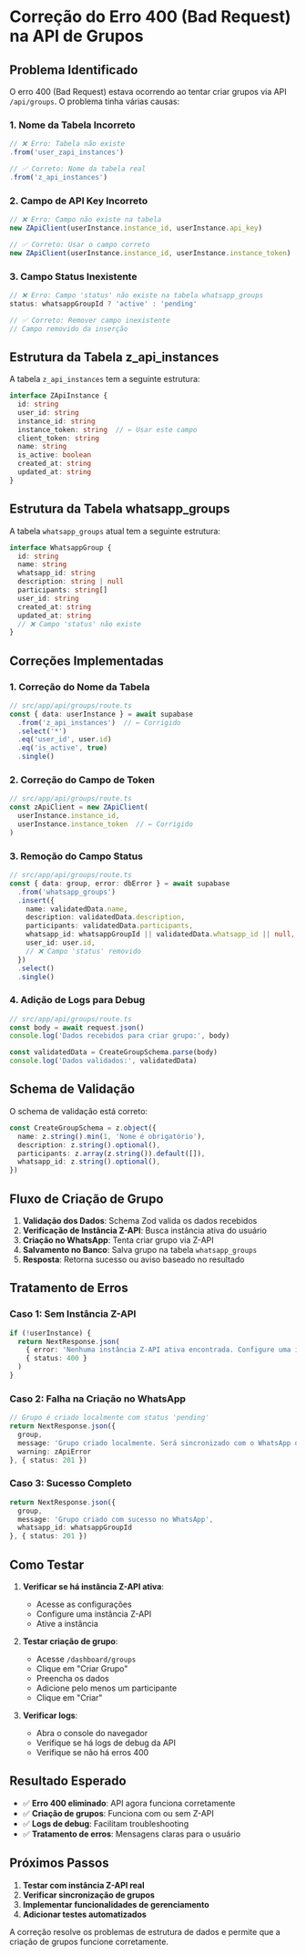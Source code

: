 # Correção do Erro 400 (Bad Request) na API de Grupos

## Problema Identificado

O erro 400 (Bad Request) estava ocorrendo ao tentar criar grupos via API `/api/groups`. O problema tinha várias causas:

### 1. **Nome da Tabela Incorreto**
```typescript
// ❌ Erro: Tabela não existe
.from('user_zapi_instances')

// ✅ Correto: Nome da tabela real
.from('z_api_instances')
```

### 2. **Campo de API Key Incorreto**
```typescript
// ❌ Erro: Campo não existe na tabela
new ZApiClient(userInstance.instance_id, userInstance.api_key)

// ✅ Correto: Usar o campo correto
new ZApiClient(userInstance.instance_id, userInstance.instance_token)
```

### 3. **Campo Status Inexistente**
```typescript
// ❌ Erro: Campo 'status' não existe na tabela whatsapp_groups
status: whatsappGroupId ? 'active' : 'pending'

// ✅ Correto: Remover campo inexistente
// Campo removido da inserção
```

## Estrutura da Tabela z_api_instances

A tabela `z_api_instances` tem a seguinte estrutura:

```typescript
interface ZApiInstance {
  id: string
  user_id: string
  instance_id: string
  instance_token: string  // ← Usar este campo
  client_token: string
  name: string
  is_active: boolean
  created_at: string
  updated_at: string
}
```

## Estrutura da Tabela whatsapp_groups

A tabela `whatsapp_groups` atual tem a seguinte estrutura:

```typescript
interface WhatsappGroup {
  id: string
  name: string
  whatsapp_id: string
  description: string | null
  participants: string[]
  user_id: string
  created_at: string
  updated_at: string
  // ❌ Campo 'status' não existe
}
```

## Correções Implementadas

### 1. **Correção do Nome da Tabela**
```typescript
// src/app/api/groups/route.ts
const { data: userInstance } = await supabase
  .from('z_api_instances')  // ← Corrigido
  .select('*')
  .eq('user_id', user.id)
  .eq('is_active', true)
  .single()
```

### 2. **Correção do Campo de Token**
```typescript
// src/app/api/groups/route.ts
const zApiClient = new ZApiClient(
  userInstance.instance_id, 
  userInstance.instance_token  // ← Corrigido
)
```

### 3. **Remoção do Campo Status**
```typescript
// src/app/api/groups/route.ts
const { data: group, error: dbError } = await supabase
  .from('whatsapp_groups')
  .insert({
    name: validatedData.name,
    description: validatedData.description,
    participants: validatedData.participants,
    whatsapp_id: whatsappGroupId || validatedData.whatsapp_id || null,
    user_id: user.id,
    // ❌ Campo 'status' removido
  })
  .select()
  .single()
```

### 4. **Adição de Logs para Debug**
```typescript
// src/app/api/groups/route.ts
const body = await request.json()
console.log('Dados recebidos para criar grupo:', body)

const validatedData = CreateGroupSchema.parse(body)
console.log('Dados validados:', validatedData)
```

## Schema de Validação

O schema de validação está correto:

```typescript
const CreateGroupSchema = z.object({
  name: z.string().min(1, 'Nome é obrigatório'),
  description: z.string().optional(),
  participants: z.array(z.string()).default([]),
  whatsapp_id: z.string().optional(),
})
```

## Fluxo de Criação de Grupo

1. **Validação dos Dados**: Schema Zod valida os dados recebidos
2. **Verificação de Instância Z-API**: Busca instância ativa do usuário
3. **Criação no WhatsApp**: Tenta criar grupo via Z-API
4. **Salvamento no Banco**: Salva grupo na tabela `whatsapp_groups`
5. **Resposta**: Retorna sucesso ou aviso baseado no resultado

## Tratamento de Erros

### Caso 1: Sem Instância Z-API
```typescript
if (!userInstance) {
  return NextResponse.json(
    { error: 'Nenhuma instância Z-API ativa encontrada. Configure uma instância primeiro.' },
    { status: 400 }
  )
}
```

### Caso 2: Falha na Criação no WhatsApp
```typescript
// Grupo é criado localmente com status 'pending'
return NextResponse.json({ 
  group,
  message: 'Grupo criado localmente. Será sincronizado com o WhatsApp quando a conexão for restabelecida.',
  warning: zApiError
}, { status: 201 })
```

### Caso 3: Sucesso Completo
```typescript
return NextResponse.json({ 
  group,
  message: 'Grupo criado com sucesso no WhatsApp',
  whatsapp_id: whatsappGroupId
}, { status: 201 })
```

## Como Testar

1. **Verificar se há instância Z-API ativa**:
   - Acesse as configurações
   - Configure uma instância Z-API
   - Ative a instância

2. **Testar criação de grupo**:
   - Acesse `/dashboard/groups`
   - Clique em "Criar Grupo"
   - Preencha os dados
   - Adicione pelo menos um participante
   - Clique em "Criar"

3. **Verificar logs**:
   - Abra o console do navegador
   - Verifique se há logs de debug da API
   - Verifique se não há erros 400

## Resultado Esperado

- ✅ **Erro 400 eliminado**: API agora funciona corretamente
- ✅ **Criação de grupos**: Funciona com ou sem Z-API
- ✅ **Logs de debug**: Facilitam troubleshooting
- ✅ **Tratamento de erros**: Mensagens claras para o usuário

## Próximos Passos

1. **Testar com instância Z-API real**
2. **Verificar sincronização de grupos**
3. **Implementar funcionalidades de gerenciamento**
4. **Adicionar testes automatizados**

A correção resolve os problemas de estrutura de dados e permite que a criação de grupos funcione corretamente.
